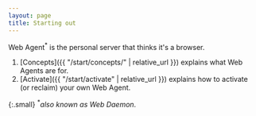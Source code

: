 ```yaml
---
layout: page
title: Starting out
---
```

Web Agent<sup>*</sup> is the personal server that thinks it's a browser.

1. [Concepts]({{ "/start/concepts/" | relative_url }}) explains what Web Agents are for.
2. [Activate]({{ "/start/activate" | relative_url }}) explains how to activate (or reclaim) your own Web Agent.

{:.small}
<sup>*</sup>_also known as Web Daemon_.
